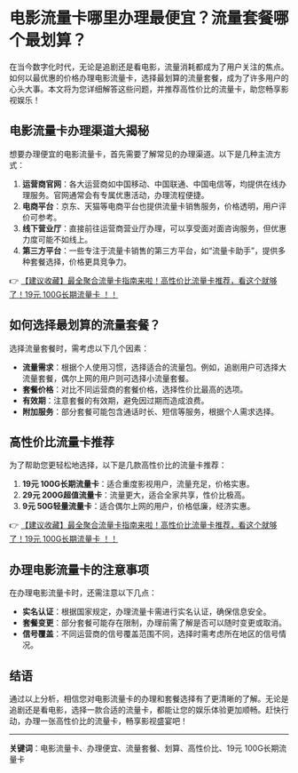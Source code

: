 # 电影流量卡哪里办理最便宜？流量套餐哪个最划算？

在当今数字化时代，无论是追剧还是看电影，流量消耗都成为了用户关注的焦点。如何以最优惠的价格办理电影流量卡，选择最划算的流量套餐，成为了许多用户的心头大事。本文将为您详细解答这些问题，并推荐高性价比的流量卡，助您畅享影视娱乐！

## 电影流量卡办理渠道大揭秘

想要办理便宜的电影流量卡，首先需要了解常见的办理渠道。以下是几种主流方式：

1. **运营商官网**：各大运营商如中国移动、中国联通、中国电信等，均提供在线办理服务。官网通常会有专属优惠活动，办理流程便捷。
2. **电商平台**：京东、天猫等电商平台也提供流量卡销售服务，价格透明，用户评价可参考。
3. **线下营业厅**：直接前往运营商营业厅办理，可以享受面对面咨询服务，但优惠力度可能不如线上。
4. **第三方平台**：一些专注于流量卡销售的第三方平台，如“流量卡助手”，提供多种套餐选择，价格更具竞争力。

👉 [【建议收藏】最全聚合流量卡指南来啦！高性价比流量卡推荐，看这个就够了！19元 100G长期流量卡 ！！](https://bit.ly/Liuliangka)

## 如何选择最划算的流量套餐？

选择流量套餐时，需考虑以下几个因素：

- **流量需求**：根据个人使用习惯，选择适合的流量包。例如，追剧用户可选择大流量套餐，偶尔上网的用户则可选择小流量套餐。
- **套餐价格**：对比不同运营商的套餐价格，选择性价比最高的选项。
- **有效期**：注意套餐的有效期，避免因过期而造成浪费。
- **附加服务**：部分套餐可能包含通话时长、短信等服务，根据个人需求选择。

## 高性价比流量卡推荐

为了帮助您更轻松地选择，以下是几款高性价比的流量卡推荐：

1. **19元 100G长期流量卡**：适合重度影视用户，流量充足，价格实惠。
2. **29元 200G超值流量卡**：流量更大，适合全家共享，性价比极高。
3. **9元 50G轻量流量卡**：适合偶尔上网的用户，价格低廉，经济实惠。

👉 [【建议收藏】最全聚合流量卡指南来啦！高性价比流量卡推荐，看这个就够了！19元 100G长期流量卡 ！！](https://bit.ly/Liuliangka)

## 办理电影流量卡的注意事项

在办理电影流量卡时，还需注意以下几点：

- **实名认证**：根据国家规定，办理流量卡需进行实名认证，确保信息安全。
- **套餐变更**：部分套餐可能存在限制，办理前需了解是否可以随时变更或取消。
- **信号覆盖**：不同运营商的信号覆盖范围不同，选择时需考虑所在地区的信号情况。

## 结语

通过以上分析，相信您对电影流量卡的办理和套餐选择有了更清晰的了解。无论是追剧还是看电影，选择一款合适的流量卡，都能让您的娱乐体验更加顺畅。赶快行动，办理一张高性价比的流量卡，畅享影视盛宴吧！

---

**关键词**：电影流量卡、办理便宜、流量套餐、划算、高性价比、19元 100G长期流量卡